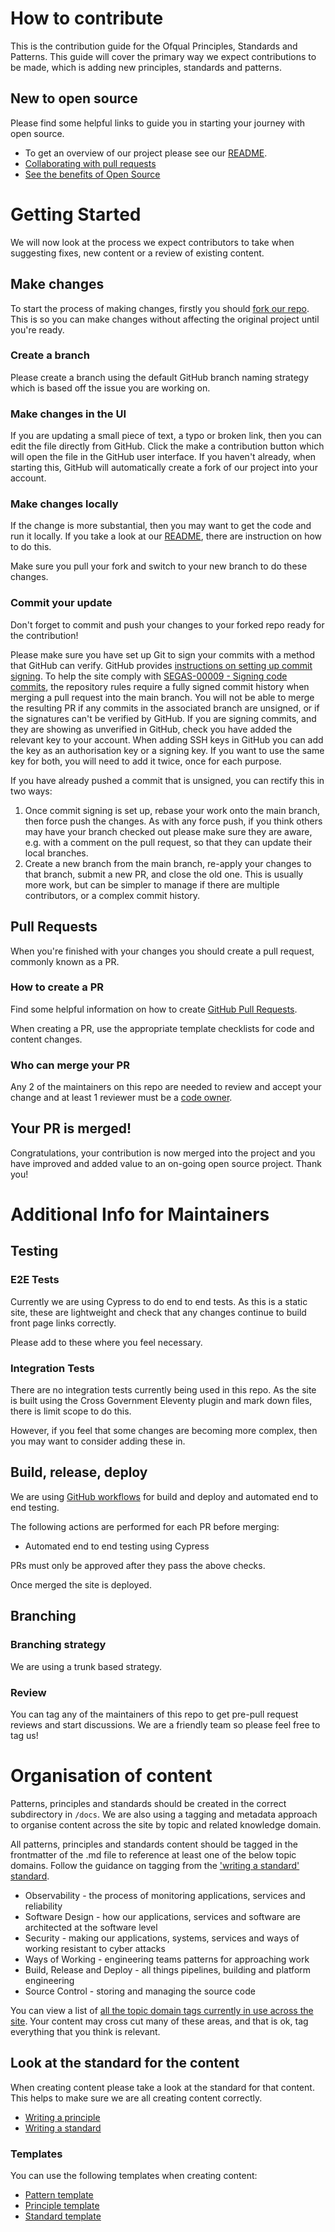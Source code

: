 # How to contribute

This is the contribution guide for the Ofqual Principles, Standards and Patterns. This guide will cover the primary way we
expect contributions to be made, which is adding new principles, standards and patterns.

## New to open source

Please find some helpful links to guide you in starting your journey with open source.

- To get an overview of our project please see our [README](README.md).
- [Collaborating with pull requests](https://docs.github.com/en/github/collaborating-with-pull-requests)
- [See the benefits of Open Source](https://opensource.guide/)

# Getting Started

We will now look at the process we expect contributors to take when suggesting fixes, new content or a review of existing content.

## Make changes

To start the process of making changes, firstly you should [fork our repo](https://github.com/UKOfqualGovUK/ofqual-standards-patterns/fork). This is so you can make changes without affecting the original project until you're ready.

### Create a branch

Please create a branch using the default GitHub branch naming strategy which is based off the issue you are working on.

### Make changes in the UI

If you are updating a small piece of text, a typo or broken link, then you can edit the file directly from GitHub.  Click the make a contribution button which will open the file in the GitHub user interface.  If you haven't already, when starting this, GitHub will automatically create a fork of our project into your account.

### Make changes locally

If the change is more substantial, then you may want to get the code and run it locally.  If you take a look at our [README](README.md), there are instruction on how to do this.

Make sure you pull your fork and switch to your new branch to do these changes.

### Commit your update

Don't forget to commit and push your changes to your forked repo ready for the contribution!

Please make sure you have set up Git to sign your commits with a method that GitHub can verify. GitHub provides [instructions on setting up commit signing](https://docs.github.com/en/enterprise-cloud@latest/authentication/managing-commit-signature-verification/signing-commits). To help the site comply with [SEGAS-00009 - Signing code commits](https://engineering.homeoffice.gov.uk/standards/signing-code-commits/), the repository rules require a fully signed commit history when merging a pull request into the main branch. You will not be able to merge the resulting PR if any commits in the associated branch are unsigned, or if the signatures can't be verified by GitHub. If you are signing commits, and they are showing as unverified in GitHub, check you have added the relevant key to your account. When adding SSH keys in GitHub you can add the key as an authorisation key or a signing key. If you want to use the same key for both, you will need to add it twice, once for each purpose.

If you have already pushed a commit that is unsigned, you can rectify this in two ways:

1. Once commit signing is set up, rebase your work onto the main branch, then force push the changes. As with any force push, if you think others may have your branch checked out please make sure they are aware, e.g. with a comment on the pull request, so that they can update their local branches. 
2. Create a new branch from the main branch, re-apply your changes to that branch, submit a new PR, and close the old one. This is usually more work, but can be simpler to manage if there are multiple contributors, or a complex commit history.

## Pull Requests

When you're finished with your changes you should create a pull request, commonly known as a PR.

### How to create a PR

Find some helpful information on how to create [GitHub Pull Requests](https://docs.github.com/en/pull-requests/collaborating-with-pull-requests/proposing-changes-to-your-work-with-pull-requests/creating-a-pull-request).

When creating a PR, use the appropriate template checklists for code and content changes.

### Who can merge your PR

Any 2 of the maintainers on this repo are needed to review and accept your change and at least 1 reviewer must be a [code owner](https://github.com/OfqualGovUK/ofqual-standards-patterns/blob/main/CODEOWNERS).

## Your PR is merged!

Congratulations, your contribution is now merged into the project and you have improved and added value to an on-going open source project.  Thank you!

# Additional Info for Maintainers

## Testing

### E2E Tests

Currently we are using Cypress to do end to end tests. As this is a static site, these are lightweight and check that any changes continue to build front page links correctly.

Please add to these where you feel necessary.

### Integration Tests

There are no integration tests currently being used in this repo.  As the site is built using the Cross Government Eleventy plugin and mark down files, there is limit scope to do this.  

However, if you feel that some changes are becoming more complex, then you may want to consider adding these in.

## Build, release, deploy

We are using [GitHub workflows](https://github.com/OfqualGovUK/ofqual-standards-patterns/tree/main/.github/workflows) for build and deploy and automated end to end testing.

The following actions are performed for each PR before merging:

- Automated end to end testing using Cypress

PRs must only be approved after they pass the above checks.

Once merged the site is deployed.

## Branching

### Branching strategy

We are using a trunk based strategy.

### Review

You can tag any of the maintainers of this repo to get pre-pull request reviews and start discussions.  We are a friendly team so please feel free to tag us!

# Organisation of content

Patterns, principles and standards should be created in the correct subdirectory in `/docs`. We are also using a tagging and metadata approach to organise content across the site by topic and related knowledge domain.

All patterns, principles and standards content should be tagged in the frontmatter of the .md file to reference at least one of the below topic domains. Follow the guidance on tagging from the ['writing a standard' standard](https://engineering.homeoffice.gov.uk/standards/writing-a-standard/#a-standard-must-have-tags).

- Observability - the process of monitoring applications, services and reliability
- Software Design - how our applications, services and software are architected at the software level
- Security - making our applications, systems, services and ways of working resistant to cyber attacks
- Ways of Working - engineering teams patterns for approaching work
- Build, Release and Deploy - all things pipelines, building and platform engineering
- Source Control - storing and managing the source code

You can view a list of [all the topic domain tags currently in use across the site](https://engineering.homeoffice.gov.uk/tags/). Your content may cross cut many of these areas, and that is ok, tag everything that you think is relevant.

## Look at the standard for the content

When creating content please take a look at the standard for that content. This helps to make sure we are all creating content correctly.

- [Writing a principle](https://engineering.homeoffice.gov.uk/standards/writing-a-principle/)
- [Writing a standard](https://engineering.homeoffice.gov.uk/standards/writing-a-standard/)

### Templates

You can use the following templates when creating content:
- [Pattern template](https://github.com/OfqualGovUK/ofqual-standards-patterns/blob/main/docs/patterns/pattern.template.md)
- [Principle template](https://github.com/OfqualGovUK/ofqual-standards-patterns/blob/main/docs/principles/principle.template.md)
- [Standard template](https://github.com/OfqualGovUK/ofqual-standards-patterns/blob/main/docs/standards/standard.template.md)
